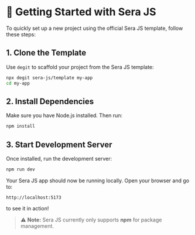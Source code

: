 # 🚀 Getting Started with Sera JS

To quickly set up a new project using the official Sera JS template, follow
these steps:

## 1. Clone the Template

Use `degit` to scaffold your project from the Sera JS template:

```bash
npx degit sera-js/template my-app
cd my-app
```

## 2. Install Dependencies

Make sure you have Node.js installed. Then run:

```bash
npm install
```

## 3. Start Development Server

Once installed, run the development server:

```bash
npm run dev
```

Your Sera JS app should now be running locally. Open your browser and go to:

```
http://localhost:5173
```

to see it in action!

> ⚠️ **Note:** Sera JS currently only supports **npm** for package management.
